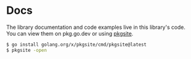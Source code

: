 # Docs

The library documentation and code examples live in this library's code. You can view them on pkg.go.dev or using [pkgsite](https://github.com/golang/pkgsite/tree/master/cmd/pkgsite).

```sh
$ go install golang.org/x/pkgsite/cmd/pkgsite@latest
$ pkgsite -open
```
